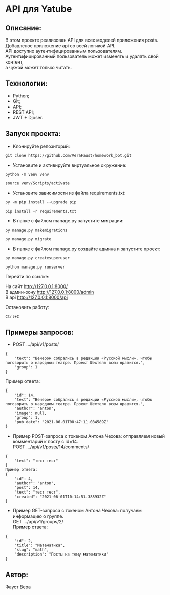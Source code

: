 # API для Yatube

## Описание:
В этом проекте реализован API для всех моделей приложения posts.  
Добавленое приложение api со всей логикой API.  
API доступно аутентифицированным пользователям.  
Аутентифицированный пользователь может изменять и удалять свой контент,  
а чужой может только читать.

## Технологии:
- Python;
- Git;
- API;
- REST API;
- JWT + Djoser.

## Запуск проекта:
- Клонируйте репозиторий:
```
git clone https://github.com/VeraFaust/homework_bot.git
```

- Установите и активируйте виртуальное окружение:
```
python -m venv venv
```
```
source venv/Scripts/activate
```

- Установите зависимости из файла requirements.txt:
```
py -m pip install --upgrade pip
```
```
pip install -r requirements.txt
```

- В папке с файлом manage.py запустите миграции:
```
py manage.py makemigrations
```
```
py manage.py migrate
```

- В папке с файлом manage.py создайте админа и запустите проект:
```
py manage.py createsuperuser
```
```
python manage.py runserver
```
Перейти по ссылке:

На сайт http://127.0.0.1:8000/  
В админ-зону http://127.0.0.1:8000/admin  
В api http://127.0.0.1:8000/api

Остановить работу:
```
Ctrl+C
```

## Примеры запросов:
- POST .../api/v1/posts/
```
{
    "text": "Вечером собрались в редакции «Русской мысли», чтобы поговорить о народном театре. Проект Шехтеля всем нравится.",
    "group": 1
}
```

Пример ответа:
```
{
    "id": 14,
    "text": "Вечером собрались в редакции «Русской мысли», чтобы поговорить о народном театре. Проект Шехтеля всем нравится.",
    "author": "anton",
    "image": null,
    "group": 1,
    "pub_date": "2021-06-01T08:47:11.084589Z"
}
```

- Пример POST-запроса с токеном Антона Чехова: отправляем новый комментарий к посту с id=14.  
POST .../api/v1/posts/14/comments/
```
{
    "text": "тест тест"
} 
Пример ответа:
{
    "id": 4,
    "author": "anton",
    "post": 14,
    "text": "тест тест",
    "created": "2021-06-01T10:14:51.388932Z"
}
```

- Пример GET-запроса с токеном Антона Чехова: получаем информацию о группе.  
GET .../api/v1/groups/2/  
Пример ответа:
```
{
    "id": 2,
    "title": "Математика",
    "slug": "math",
    "description": "Посты на тему математики"
} 
```
## Автор:
Фауст Вера
